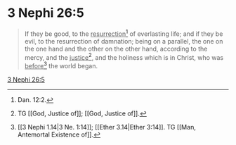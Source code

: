 # 3 Nephi 26:5

> If they be good, to the <u>resurrection</u>[^a] of everlasting life; and if they be evil, to the resurrection of damnation; being on a parallel, the one on the one hand and the other on the other hand, according to the mercy, and the <u>justice</u>[^b], and the holiness which is in Christ, who was <u>before</u>[^c] the world began.

[3 Nephi 26:5](https://www.churchofjesuschrist.org/study/scriptures/bofm/3-ne/26?lang=eng&id=p5#p5)


[^a]: Dan. 12:2.
[^b]: TG [[God, Justice of]]; [[God, Justice of]].
[^c]: [[3 Nephi 1.14|3 Ne. 1:14]]; [[Ether 3.14|Ether 3:14]]. TG [[Man, Antemortal Existence of]].
